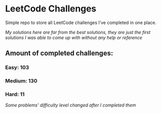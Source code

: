 
# LeetCode Challenges

Simple repo to store all LeetCode challenges I've completed in one place.

<i>My solutions here are far from the best solutions, they are just the first solutions I was able to come up with without any help or reference</i>

## Amount of completed challenges:

### Easy: 103

### Medium: 130

### Hard: 11

<i>Some problems' difficulty level changed after I completed them</i>
